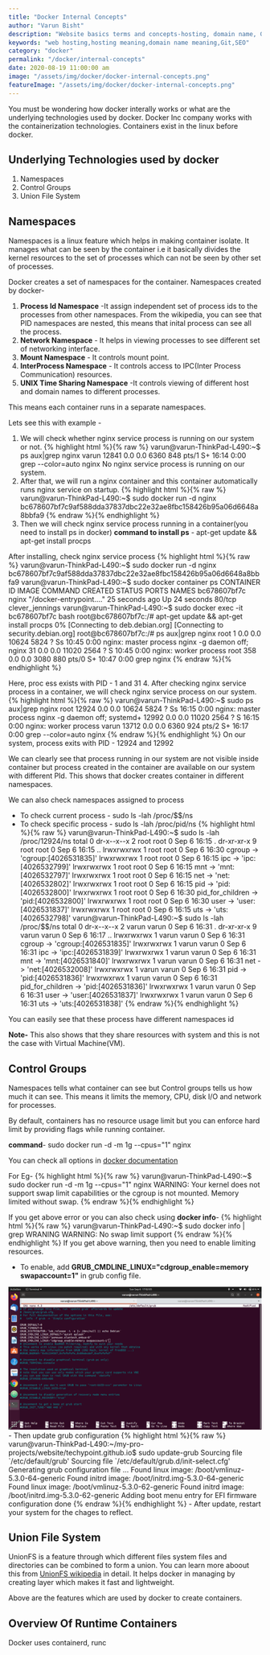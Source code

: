 ```yaml
---
title: "Docker Internal Concepts"
author: "Varun Bisht"
description: "Website basics terms and concepts-hosting, domain name, Git and SEO"
keywords: "web hosting,hosting meaning,domain name meaning,Git,SEO"
category: "docker"
permalink: "/docker/internal-concepts"
date: 2020-08-19 11:00:00 am
image: "/assets/img/docker/docker-internal-concepts.png"
featureImage: "/assets/img/docker/docker-internal-concepts.png"
---
```

You must be wondering how docker interally works or what are the underlying technologies used by docker.
Docker Inc company works with the containerization technologies. Containers exist in the linux before docker.

## Underlying Technologies used by docker
1. Namespaces
2. Control Groups
3. Union File System

## Namespaces

Namespaces is a linux feature which helps in making container isolate. It manages what can be seen by the container i.e it basically divides the kernel resources to the set of processes which can not be seen by other set of processes.

Docker creates a set of namespaces for the container. Namespaces created by docker-
1. **Process Id Namespace** -It assign independent set of process ids to the processes from other namespaces.
From the wikipedia, you can see that PID namespaces are nested, this means that inital process can see all the process.
2. **Network Namespace** - It helps in viewing processes to see different set of networking interface.
3. **Mount Namespace** - It controls mount point.
4. **InterProcess Namespace** - It controls access to IPC(Inter Process Communication) resources.
5. **UNIX Time Sharing Namespace** -It controls viewing of different host and domain names to different processes.

This means each container runs in a separate namespaces.

Lets see this with example -

1. We will check whether nginx service process is running on our system or not.
{% highlight html %}{% raw %}
varun@varun-ThinkPad-L490:~$ ps aux|grep nginx
varun    12841  0.0  0.0   6360   848 pts/1    S+   16:14   0:00 grep --color=auto nginx
No nginx service process is running on our system.
2. After that, we will run a nginx container and this container automatically runs nginx service on startup.
{% highlight html %}{% raw %}
varun@varun-ThinkPad-L490:~$ sudo docker run -d nginx
bc678607bf7c9af588dda37837dbc22e32ae8fbc158426b95a06d6648a8bbfa9
{% endraw %}{% endhighlight %}
3. Then we will check nginx service process running in a container(you need to install ps in docker)
**command to install ps** - apt-get update && apt-get install procps

After installing, check nginx service process
{% highlight html %}{% raw %}
varun@varun-ThinkPad-L490:~$ sudo docker run -d nginx
bc678607bf7c9af588dda37837dbc22e32ae8fbc158426b95a06d6648a8bbfa9
varun@varun-ThinkPad-L490:~$ sudo docker container ps
CONTAINER ID        IMAGE               COMMAND                  CREATED             STATUS              PORTS               NAMES
bc678607bf7c        nginx               "/docker-entrypoint.…"   25 seconds ago      Up 24 seconds       80/tcp              clever_jennings
varun@varun-ThinkPad-L490:~$ sudo docker exec -it bc678607bf7c bash
root@bc678607bf7c:/# apt-get update && apt-get install procps
0% [Connecting to deb.debian.org] [Connecting to security.debian.org]
root@bc678607bf7c:/# ps aux|grep nginx
root         1  0.0  0.0  10624  5824 ?        Ss   10:45   0:00 nginx: master process nginx -g daemon off;
nginx       31  0.0  0.0  11020  2564 ?        S    10:45   0:00 nginx: worker process
root       358  0.0  0.0   3080   880 pts/0    S+   10:47   0:00 grep nginx
{% endraw %}{% endhighlight %}

Here, proc  ess exists with PID - 1 and 31
4. After checking nginx service process in a container, we will check nginx service process on our system.
{% highlight html %}{% raw %}
varun@varun-ThinkPad-L490:~$ sudo ps aux|grep nginx
root     12924  0.0  0.0  10624  5824 ?        Ss   16:15   0:00 nginx: master process nginx -g daemon off;
systemd+ 12992  0.0  0.0  11020  2564 ?        S    16:15   0:00 nginx: worker process
varun    13712  0.0  0.0   6360   924 pts/2    S+   16:17   0:00 grep --color=auto nginx
{% endraw %}{% endhighlight %}
On our system, process exits with PID - 12924 and 12992

We can clearly see that process running in our system are not visible inside container but process created in the container are available on our system with different PId. This shows that docker creates container in different namespaces.

We can also check namespaces assigned to process
- To check current process - sudo ls -lah /proc/$$/ns
- To check specific process - sudo ls -lah /proc/pid/ns
{% highlight html %}{% raw %}
varun@varun-ThinkPad-L490:~$ sudo ls -lah /proc/12924/ns
total 0
dr-x--x--x 2 root root 0 Sep  6 16:15 .
dr-xr-xr-x 9 root root 0 Sep  6 16:15 ..
lrwxrwxrwx 1 root root 0 Sep  6 16:30 cgroup -> 'cgroup:[4026531835]'
lrwxrwxrwx 1 root root 0 Sep  6 16:15 ipc -> 'ipc:[4026532799]'
lrwxrwxrwx 1 root root 0 Sep  6 16:15 mnt -> 'mnt:[4026532797]'
lrwxrwxrwx 1 root root 0 Sep  6 16:15 net -> 'net:[4026532802]'
lrwxrwxrwx 1 root root 0 Sep  6 16:15 pid -> 'pid:[4026532800]'
lrwxrwxrwx 1 root root 0 Sep  6 16:30 pid_for_children -> 'pid:[4026532800]'
lrwxrwxrwx 1 root root 0 Sep  6 16:30 user -> 'user:[4026531837]'
lrwxrwxrwx 1 root root 0 Sep  6 16:15 uts -> 'uts:[4026532798]'
varun@varun-ThinkPad-L490:~$ sudo ls -lah /proc/$$/ns
total 0
dr-x--x--x 2 varun varun 0 Sep  6 16:31 .
dr-xr-xr-x 9 varun varun 0 Sep  6 16:17 ..
lrwxrwxrwx 1 varun varun 0 Sep  6 16:31 cgroup -> 'cgroup:[4026531835]'
lrwxrwxrwx 1 varun varun 0 Sep  6 16:31 ipc -> 'ipc:[4026531839]'
lrwxrwxrwx 1 varun varun 0 Sep  6 16:31 mnt -> 'mnt:[4026531840]'
lrwxrwxrwx 1 varun varun 0 Sep  6 16:31 net -> 'net:[4026532008]'
lrwxrwxrwx 1 varun varun 0 Sep  6 16:31 pid -> 'pid:[4026531836]'
lrwxrwxrwx 1 varun varun 0 Sep  6 16:31 pid_for_children -> 'pid:[4026531836]'
lrwxrwxrwx 1 varun varun 0 Sep  6 16:31 user -> 'user:[4026531837]'
lrwxrwxrwx 1 varun varun 0 Sep  6 16:31 uts -> 'uts:[4026531838]'
{% endraw %}{% endhighlight %}

You can easily see that these process have different namespaces id

**Note-** This also shows that they share resources with system and this is not the case with Virtual Machine(VM).

## Control Groups

Namespaces tells what container can see but Control groups tells us how much it can see. This means it limits the memory, CPU, disk I/O and network for processes.

By default, containers has no resource usage limit but you can enforce hard limit by providing flags while running container.

**command**- sudo docker run -d -m 1g --cpus="1" nginx

You can check all options in [docker documentation](https://docs.docker.com/config/containers/resource_constraints "docker documentation")

For Eg-
{% highlight html %}{% raw %}
varun@varun-ThinkPad-L490:~$ sudo docker run -d -m 1g --cpus="1" nginx
WARNING: Your kernel does not support swap limit capabilities or the cgroup is not mounted. Memory limited without swap.
{% endraw %}{% endhighlight %}

If you get above error or you can also check using **docker info**-
{% highlight html %}{% raw %}
varun@varun-ThinkPad-L490:~$ sudo docker info | grep WRANING
WARNING: No swap limit support
{% endraw %}{% endhighlight %}
If you get above warning, then you need to enable limiting resources.

- To enable, add **GRUB_CMDLINE_LINUX="cdgroup_enable=memory swapaccount=1"** in grub config file.
<div class="imgCont">
  <img class="object-fit" alt="Disqus Homepage" title="Disqus Homepage" src="/assets/img/docker/grub_configuration.png" />
</div>
- Then update grub configuration
{% highlight html %}{% raw %}
varun@varun-ThinkPad-L490:~/my-pro-projects/website/techypoint.github.io$ sudo update-grub
Sourcing file `/etc/default/grub'
Sourcing file `/etc/default/grub.d/init-select.cfg'
Generating grub configuration file ...
Found linux image: /boot/vmlinuz-5.3.0-64-generic
Found initrd image: /boot/initrd.img-5.3.0-64-generic
Found linux image: /boot/vmlinuz-5.3.0-62-generic
Found initrd image: /boot/initrd.img-5.3.0-62-generic
Adding boot menu entry for EFI firmware configuration
done
{% endraw %}{% endhighlight %}
- After update, restart your system for the chages to reflect.

## Union File System

UnionFS is a feature through which different files system files and directories can be combined to form a union.
You can learn more aboout this from [UnionFS wikipedia](https://en.wikipedia.org/wiki/UnionFS "UnionFS wikipedia") in detail.
It helps docker in managing by creating layer which makes it fast and lightweight.

Above are the features which are used by docker to create containers.


## Overview Of Runtime Containers

Docker uses containerd, runc
